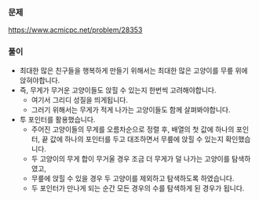 ### 문제
https://www.acmicpc.net/problem/28353

### 풀이

- 최대한 많은 친구들을 행복하게 만들기 위해서는 최대한 많은 고양이를 무릎 위에 앉혀야합니다.
- 즉, 무게가 무거운 고양이들도 앉힐 수 있는지 한번씩 고려해야합니다.
    - 여기서 그리디 성질을 띄게됩니다.
    - 그러기 위해서는 무게가 적게 나가는 고양이들도 함께 살펴봐야합니다.
- 투 포인터를 활용했습니다.
    - 주어진 고양이들의 무게를 오름차순으로 정렬 후, 배열의 첫 값에 하나의 포인터, 끝 값에 하나의 포인터를 두고 대조하면서 무릎에 앉힐 수 있는지 확인했습니다.
    - 두 고양이의 무게 합이 무거울 경우 조금 더 무게가 덜 나가는 고양이를 탐색하였고,
    - 무릎에 앉힐 수 있을 경우 두 고양이를 제외하고 탐색하도록 하였습니다.
    - 두 포인터가 만나게 되는 순간 모든 경우의 수를 탐색하게 된 경우가 됩니다.